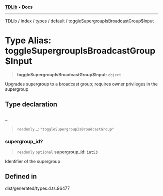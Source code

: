 [**TDLib**](../../../../../../README.md) • **Docs**

***

[TDLib](../../../../../../modules.md) / [index](../../../../../README.md) / [types](../../../README.md) / [default](../README.md) / toggleSupergroupIsBroadcastGroup$Input

# Type Alias: toggleSupergroupIsBroadcastGroup$Input

> **toggleSupergroupIsBroadcastGroup$Input**: `object`

Upgrades supergroup to a broadcast group; requires owner privileges in the supergroup

## Type declaration

### \_

> `readonly` **\_**: `"toggleSupergroupIsBroadcastGroup"`

### supergroup\_id?

> `readonly` `optional` **supergroup\_id**: [`int53`](int53-1.md)

Identifier of the supergroup

## Defined in

dist/generated/types.d.ts:96477
